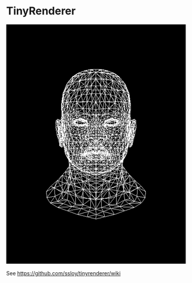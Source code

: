 TinyRenderer
============
![models\african_head.obj.png](models/african_head.obj.png)

See https://github.com/ssloy/tinyrenderer/wiki